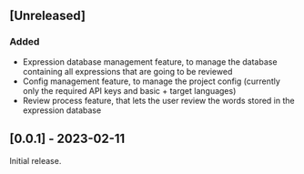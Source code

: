 ## [Unreleased]

### Added
- Expression database management feature, to manage the database containing all
  expressions that are going to be reviewed
- Config management feature, to manage the project config (currently only the
  required API keys and basic + target languages)
- Review process feature, that lets the user review the words stored in the
  expression database

## [0.0.1] - 2023-02-11

Initial release.